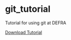 # git_tutorial
Tutorial for using git at DEFRA

<a href="https://github.com/FoodchainStats/git_tutorial/raw/master/git_tutorial.html" target="_self">Download Tutorial</a>

